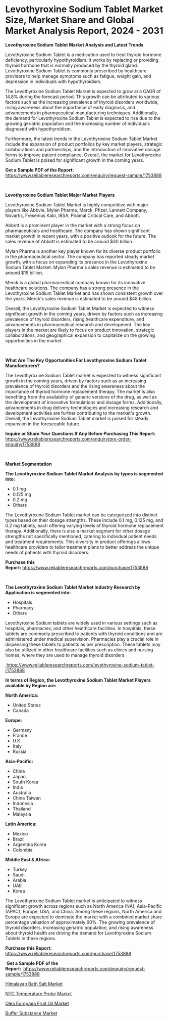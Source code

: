 <p><h1>Levothyroxine Sodium Tablet Market Size, Market Share and Global Market Analysis Report, 2024 - 2031</h1></p><p><strong>Levothyroxine Sodium Tablet Market Analysis and Latest Trends</strong></p>
<p><p>Levothyroxine Sodium Tablet is a medication used to treat thyroid hormone deficiency, particularly hypothyroidism. It works by replacing or providing thyroid hormone that is normally produced by the thyroid gland. Levothyroxine Sodium Tablet is commonly prescribed by healthcare providers to help manage symptoms such as fatigue, weight gain, and depression in individuals with hypothyroidism.</p><p>The Levothyroxine Sodium Tablet Market is expected to grow at a CAGR of 14.8% during the forecast period. This growth can be attributed to various factors such as the increasing prevalence of thyroid disorders worldwide, rising awareness about the importance of early diagnosis, and advancements in pharmaceutical manufacturing techniques. Additionally, the demand for Levothyroxine Sodium Tablet is expected to rise due to the growing geriatric population and the increasing number of individuals diagnosed with hypothyroidism.</p><p>Furthermore, the latest trends in the Levothyroxine Sodium Tablet Market include the expansion of product portfolios by key market players, strategic collaborations and partnerships, and the introduction of innovative dosage forms to improve patient compliance. Overall, the market for Levothyroxine Sodium Tablet is poised for significant growth in the coming years.</p></p>
<p><strong>Get a Sample PDF of the Report:&nbsp;</strong> <a href="https://www.reliableresearchreports.com/enquiry/request-sample/1753888">https://www.reliableresearchreports.com/enquiry/request-sample/1753888</a></p>
<p>&nbsp;</p>
<p><strong>Levothyroxine Sodium Tablet Major Market Players</strong></p>
<p><p>Levothyroxine Sodium Tablet Market is highly competitive with major players like Abbvie, Mylan Pharma, Merck, Pfizer, Lannett Company, Novartis, Fresenius Kabi, IBSA, Piramal Critical Care, and Abbott.</p><p>Abbott is a prominent player in the market with a strong focus on pharmaceuticals and healthcare. The company has shown significant market growth in recent years, with a positive outlook for the future. The sales revenue of Abbott is estimated to be around $30 billion.</p><p>Mylan Pharma is another key player known for its diverse product portfolio in the pharmaceutical sector. The company has reported steady market growth, with a focus on expanding its presence in the Levothyroxine Sodium Tablet Market. Mylan Pharma's sales revenue is estimated to be around $15 billion.</p><p>Merck is a global pharmaceutical company known for its innovative healthcare solutions. The company has a strong presence in the Levothyroxine Sodium Tablet Market and has shown consistent growth over the years. Merck's sales revenue is estimated to be around $48 billion.</p><p>Overall, the Levothyroxine Sodium Tablet Market is expected to witness significant growth in the coming years, driven by factors such as increasing prevalence of thyroid disorders, rising healthcare expenditure, and advancements in pharmaceutical research and development. The key players in the market are likely to focus on product innovation, strategic collaborations, and geographical expansion to capitalize on the growing opportunities in the market.</p></p>
<p>&nbsp;</p>
<p><strong>What Are The Key Opportunities For Levothyroxine Sodium Tablet Manufacturers?</strong></p>
<p><p>The Levothyroxine Sodium Tablet market is expected to witness significant growth in the coming years, driven by factors such as an increasing prevalence of thyroid disorders and the rising awareness about the importance of thyroid hormone replacement therapy. The market is also benefiting from the availability of generic versions of the drug, as well as the development of innovative formulations and dosage forms. Additionally, advancements in drug delivery technologies and increasing research and development activities are further contributing to the market's growth. Overall, the Levothyroxine Sodium Tablet market is poised for steady expansion in the foreseeable future.</p></p>
<p><strong>Inquire or Share Your Questions If Any Before Purchasing This Report:</strong> <a href="https://www.reliableresearchreports.com/enquiry/pre-order-enquiry/1753888">https://www.reliableresearchreports.com/enquiry/pre-order-enquiry/1753888</a></p>
<p>&nbsp;</p>
<p><strong>Market Segmentation</strong></p>
<p><strong>The Levothyroxine Sodium Tablet Market Analysis by types is segmented into:</strong></p>
<p><ul><li>0.1 mg</li><li>0.125 mg</li><li>0.2 mg</li><li>Others</li></ul></p>
<p><p>The Levothyroxine Sodium Tablet market can be categorized into distinct types based on their dosage strengths. These include 0.1 mg, 0.125 mg, and 0.2 mg tablets, each offering varying levels of thyroid hormone replacement therapy. Additionally, there is also a market segment for other dosage strengths not specifically mentioned, catering to individual patient needs and treatment requirements. This diversity in product offerings allows healthcare providers to tailor treatment plans to better address the unique needs of patients with thyroid disorders.</p></p>
<p><strong>Purchase this Report:&nbsp;</strong><a href="https://www.reliableresearchreports.com/purchase/1753888">https://www.reliableresearchreports.com/purchase/1753888</a></p>
<p>&nbsp;</p>
<p><strong>The Levothyroxine Sodium Tablet Market Industry Research by Application is segmented into:</strong></p>
<p><ul><li>Hospitals</li><li>Pharmacy</li><li>Others</li></ul></p>
<p><p>Levothyroxine Sodium tablets are widely used in various settings such as hospitals, pharmacies, and other healthcare facilities. In hospitals, these tablets are commonly prescribed to patients with thyroid conditions and are administered under medical supervision. Pharmacies play a crucial role in dispensing these tablets to patients as per prescription. These tablets may also be utilized in other healthcare facilities such as clinics and nursing homes, where they are used to manage thyroid disorders.</p></p>
<p><a href="https://www.reliableresearchreports.com/levothyroxine-sodium-tablet-r1753888">&nbsp;https://www.reliableresearchreports.com/levothyroxine-sodium-tablet-r1753888</a></p>
<p><strong>In terms of Region, the Levothyroxine Sodium Tablet Market Players available by Region are:</strong></p>
<p>
    <p> <strong> North America: </strong>
        <ul>
            <li>United States</li>
            <li>Canada</li>
        </ul>
        </p> 
    <p> <strong> Europe: </strong>
        <ul>
            <li>Germany</li>
            <li>France</li>
            <li>U.K.</li>
            <li>Italy</li>
            <li>Russia</li>
        </ul>
        </p> 
    <p> <strong> Asia-Pacific: </strong>
        <ul>
            <li>China</li>
            <li>Japan</li>
            <li>South Korea</li>
            <li>India</li>
            <li>Australia</li>
            <li>China Taiwan</li>
            <li>Indonesia</li>
            <li>Thailand</li>
            <li>Malaysia</li>
        </ul>
        </p> 
    <p> <strong> Latin America: </strong>
        <ul>
            <li>Mexico</li>
            <li>Brazil</li>
            <li>Argentina Korea</li>
            <li>Colombia</li>
        </ul>
        </p> 
    <p> <strong> Middle East & Africa: </strong>
        <ul>
            <li>Turkey</li>
            <li>Saudi</li>
            <li>Arabia</li>
            <li>UAE</li>
            <li>Korea</li>
        </ul>
    </p>
    </p>
<p><p>The Levothyroxine Sodium Tablet market is anticipated to witness significant growth across regions such as North America (NA), Asia-Pacific (APAC), Europe, USA, and China. Among these regions, North America and Europe are expected to dominate the market with a combined market share percentage valuation of approximately 60%. The growing prevalence of thyroid disorders, increasing geriatric population, and rising awareness about thyroid health are driving the demand for Levothyroxine Sodium Tablets in these regions.</p></p>
<p><strong>Purchase this Report: </strong><a href="https://www.reliableresearchreports.com/purchase/1753888">https://www.reliableresearchreports.com/purchase/1753888</a></p>
<p>&nbsp;<strong>Get a Sample PDF of the Report:&nbsp;&nbsp;</strong><a href="https://www.reliableresearchreports.com/enquiry/request-sample/1753888">https://www.reliableresearchreports.com/enquiry/request-sample/1753888</a></p>
<p><strong></strong></p>
<p><p><a href="https://www.linkedin.com/pulse/himalayan-bath-salt-market-furnishes-information-share-n10ne">Himalayan Bath Salt Market</a></p><p><a href="https://github.com/lubmix/Market-Research-Report-List-2/blob/main/ntc-temperature-probe-market.md">NTC Temperature Probe Market</a></p><p><a href="https://github.com/Hazelklievgspy6vdcsmu106w/Market-Research-Report-List-2/blob/main/olea-europaea-fruit-oil-market.md">Olea Europaea Fruit Oil Market</a></p><p><a href="https://www.linkedin.com/pulse/buffer-substance-market-analysis-its-cagr-segmentation-global-cvaoe">Buffer Substance Market</a></p></p>